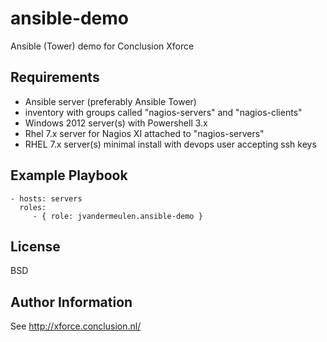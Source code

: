 ansible-demo
============

Ansible (Tower) demo for Conclusion Xforce 

Requirements
------------

- Ansible server (preferably Ansible Tower)
- inventory with groups called "nagios-servers" and "nagios-clients"
- Windows 2012 server(s) with Powershell 3.x
- Rhel 7.x server for Nagios XI attached to "nagios-servers"
- RHEL 7.x server(s) minimal install with devops user accepting ssh keys

Example Playbook
----------------

    - hosts: servers
      roles:
         - { role: jvandermeulen.ansible-demo }

License
-------

BSD

Author Information
------------------

See http://xforce.conclusion.nl/
